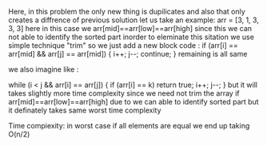 Here, in this problem the only new thing is dupilicates and also that only creates a diffrence of previous solution
let us take an example:
    arr = [3, 1, 3, 3, 3] here in this case we arr[mid]==arr[low]==arr[high]
since this we can not able to identify the sorted part 
inorder to eleminate this sitation we use simple technique "trim"
so we just add a new block code :
if (arr[i] == arr[mid] && arr[j] == arr[mid]) {
            i++;
            j--;
            continue;
        }
remaining is all same


we also imagine like :

  while (i < j && arr[i] == arr[j]) {
        if (arr[i] == k) return true;
        i++;
        j--;
    }
but it will takes slightly more time complexity since we need not trim the array if  arr[mid]==arr[low]==arr[high]
due to we can able to identify sorted part
but it definately takes same worst time complexity


Time compiexity: in worst case if all elements are equal we end up taking O(n/2)